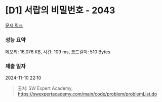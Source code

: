 # [D1] 서랍의 비밀번호 - 2043 

[문제 링크](https://swexpertacademy.com/main/code/problem/problemDetail.do?contestProbId=AV5QJ_8KAx8DFAUq) 

### 성능 요약

메모리: 16,076 KB, 시간: 109 ms, 코드길이: 510 Bytes

### 제출 일자

2024-11-10 22:10



> 출처: SW Expert Academy, https://swexpertacademy.com/main/code/problem/problemList.do